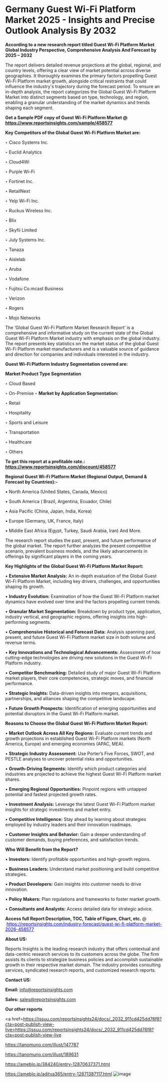 # Germany Guest Wi-Fi Platform Market 2025 - Insights and Precise Outlook Analysis By 2032

<strong>According to a new research report titled Guest Wi-Fi Platform Market Global Industry Perspective, Comprehensive Analysis And Forecast by 2025 – 2032</strong>

The report delivers detailed revenue projections at the global, regional, and country levels, offering a clear view of market potential across diverse geographies. It thoroughly examines the primary factors propelling Guest Wi-Fi Platform market growth, alongside critical restraints that could influence the industry's trajectory during the forecast period. To ensure an in-depth analysis, the report categorizes the Global Guest Wi-Fi Platform Market into distinct segments based on type, technology, and region, enabling a granular understanding of the market dynamics and trends shaping each segment.

<strong>Get a Sample PDF copy of Guest Wi-Fi Platform Market </strong><strong>@<a href=https://www.reportsinsights.com/sample/458577 style=color:#0000ff;> https://www.reportsinsights.com/sample/458577</a></strong></font>

<strong>Key Competitors of the Global Guest Wi-Fi Platform Market are:</strong>

‣ Cisco Systems Inc.

‣ Euclid Analytics

‣ Cloud4Wi

‣ Purple Wi-Fi

‣ Fortinet Inc.

‣ RetailNext

‣ Yelp Wi-Fi Inc.

‣ Ruckus Wireless Inc.

‣ Blix

‣ Skyfii Limited

‣ July Systems Inc.

‣ Tanaza

‣ Aislelab

‣ Aruba

‣ Vodafone

‣ Fujitsu
 Co.mcast Business

‣ Verizon

‣ Rogers

‣ Mojo Networks

The ‘Global Guest Wi-Fi Platform Market Research Report’ is a comprehensive and informative study on the current state of the Global Guest Wi-Fi Platform Market industry with emphasis on the global industry. The report presents key statistics on the market status of the global Guest Wi-Fi Platform market manufacturers and is a valuable source of guidance and direction for companies and individuals interested in the industry.

<strong>Guest Wi-Fi Platform Industry Segmentation covered are:</strong>

<strong>Market Product Type Segmentation</strong>

‣ Cloud Based

‣ On-Premise
‣ 
<strong>Market by Application Segmentation:</strong>

‣ Retail

‣ Hospitality

‣ Sports and Leisure

‣ Transportation

‣ Healthcare

‣ Others

<strong>To get this report at a profitable rate.: <a href=https://www.reportsinsights.com/discount/458577 style=color:#0000ff;>https://www.reportsinsights.com/discount/458577</a></strong></font>

<strong>Regional Guest Wi-Fi Platform Market (Regional Output, Demand &amp; Forecast by Countries):-</strong>

• North America (United States, Canada, Mexico)

• South America ( Brazil, Argentina, Ecuador, Chile)

• Asia Pacific (China, Japan, India, Korea)

• Europe (Germany, UK, France, Italy)

• Middle East Africa (Egypt, Turkey, Saudi Arabia, Iran) And More.

The research report studies the past, present, and future performance of the global market. The report further analyzes the present competitive scenario, prevalent business models, and the likely advancements in offerings by significant players in the coming years.

<strong>Key Highlights of the Global Guest Wi-Fi Platform Market Report:</strong>

• <strong>Extensive Market Analysis:</strong> An in-depth evaluation of the Global Guest Wi-Fi Platform Market, including key drivers, challenges, and opportunities shaping its growth.

• <strong>Industry Evolution:</strong> Examination of how the Guest Wi-Fi Platform market dynamics have evolved over time and the factors propelling current trends.

• <strong>Granular Market Segmentation:</strong> Breakdown by product type, application, industry vertical, and geographic regions, offering insights into high-performing segments.

• <strong>Comprehensive Historical and Forecast Data:</strong> Analysis spanning past, present, and future Guest Wi-Fi Platform market size in both volume and revenue terms.

• <strong>Key Innovations and Technological Advancements:</strong> Assessment of how cutting-edge technologies are driving new solutions in the Guest Wi-Fi Platform industry.

• <strong>Competitor Benchmarking:</strong> Detailed study of major Guest Wi-Fi Platform market players, their core competencies, strategic moves, and financial performance.

• <strong>Strategic Insights:</strong> Data-driven insights into mergers, acquisitions, partnerships, and alliances shaping the competitive landscape.

• <strong>Future Growth Prospects:</strong> Identification of emerging opportunities and potential disruptors in the Guest Wi-Fi Platform market.

<strong>Reasons to Choose the Global Guest Wi-Fi Platform Market Report:</strong>

• <strong>Market Outlook Across All Key Regions:</strong> Evaluate current trends and growth projections in established Guest Wi-Fi Platform markets (North America, Europe) and emerging economies (APAC, MEA).

• <strong>Strategic Industry Assessment:</strong> Use Porter’s Five Forces, SWOT, and PESTLE analyses to uncover potential risks and opportunities.

• <strong>Growth-Driving Segments:</strong> Identify which product categories and industries are projected to achieve the highest Guest Wi-Fi Platform market shares.

• <strong>Emerging Regional Opportunities:</strong> Pinpoint regions with untapped potential and fastest projected growth rates.

• <strong>Investment Analysis:</strong> Leverage the latest Guest Wi-Fi Platform market insights for strategic investments and market entry.

• <strong>Competitive Intelligence:</strong> Stay ahead by learning about strategies employed by industry leaders and their innovation roadmaps.

• <strong>Customer Insights and Behavior:</strong> Gain a deeper understanding of customer demands, buying preferences, and satisfaction trends.

<strong>Who Will Benefit from the Report?</strong>

• <strong>Investors:</strong> Identify profitable opportunities and high-growth regions.

• <strong>Business Leaders:</strong> Understand market positioning and build competitive strategies.

• <strong>Product Developers:</strong> Gain insights into customer needs to drive innovation.

• <strong>Policy Makers:</strong> Plan regulations and frameworks to foster market growth.

• <strong>Consultants and Analysts:</strong> Access detailed data for strategic advice.
</ul>
<strong>Access full Report Description, TOC, Table of Figure, Chart, etc. </strong>@  <a href=https://reportsinsights.com/industry-forecast/guest-wi-fi-platform-market-2026-458577 style=color:#0000ff;>https://reportsinsights.com/industry-forecast/guest-wi-fi-platform-market-2026-458577</a></font>

<strong><strong>About US</strong>:</strong>

Reports Insights is the leading research industry that offers contextual and data-centric research services to its customers across the globe. The firm assists its clients to strategize business policies and accomplish sustainable growth in their respective market domain. The industry provides consulting services, syndicated research reports, and customized research reports.

<strong>Contact US:</strong>

<p class=""""><b>Email:</b> <a href=mailto:info@reportsinsights.com>info@reportsinsights.com</a></p>
<p class=""""><b>Sales:</b> <a href=mailto:sales@reportsinsights.com>sales@reportsinsights.com</a></p>

<strong>Our other reports</strong>

<a href=https://issuu.com/reportsinsights24/docs/_2032_911cd425dd76f8?cta=post-publish-view-live>https://issuu.com/reportsinsights24/docs/_2032_911cd425dd76f8?cta=post-publish-view-live</a>

<a href=https://tanomuno.com/illust/147787>https://tanomuno.com/illust/147787</a>

<a href=https://tanomuno.com/illust/189631>https://tanomuno.com/illust/189631</a>

<a href=https://ameblo.jp/384240/entry-12870637371.html>https://ameblo.jp/384240/entry-12870637371.html</a>

<a href=https://ameblo.jp/aditya365/entry-12871387117.html>https://ameblo.jp/aditya365/entry-12871387117.html</a>
![image](https://github.com/user-attachments/assets/a623fd33-c65d-425a-96c4-ca4a64393cf7)
